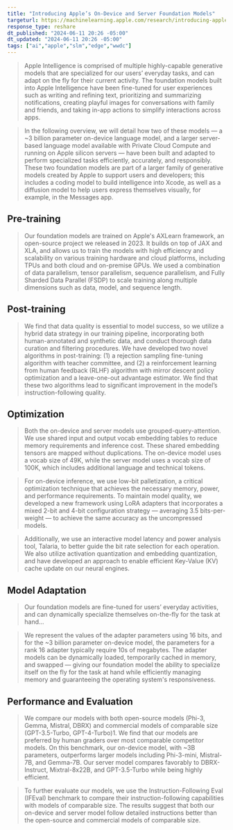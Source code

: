```yaml
---
title: "Introducing Apple’s On-Device and Server Foundation Models"
targeturl: https://machinelearning.apple.com/research/introducing-apple-foundation-models
response_type: reshare
dt_published: "2024-06-11 20:26 -05:00"
dt_updated: "2024-06-11 20:26 -05:00"
tags: ["ai","apple","slm","edge","wwdc"]
---
```


> Apple Intelligence is comprised of multiple highly-capable generative models that are specialized for our users’ everyday tasks, and can adapt on the fly for their current activity. The foundation models built into Apple Intelligence have been fine-tuned for user experiences such as writing and refining text, prioritizing and summarizing notifications, creating playful images for conversations with family and friends, and taking in-app actions to simplify interactions across apps.

> In the following overview, we will detail how two of these models — a ~3 billion parameter on-device language model, and a larger server-based language model available with Private Cloud Compute and running on Apple silicon servers — have been built and adapted to perform specialized tasks efficiently, accurately, and responsibly. These two foundation models are part of a larger family of generative models created by Apple to support users and developers; this includes a coding model to build intelligence into Xcode, as well as a diffusion model to help users express themselves visually, for example, in the Messages app.

## Pre-training

> Our foundation models are trained on Apple's AXLearn framework, an open-source project we released in 2023. It builds on top of JAX and XLA, and allows us to train the models with high efficiency and scalability on various training hardware and cloud platforms, including TPUs and both cloud and on-premise GPUs. We used a combination of data parallelism, tensor parallelism, sequence parallelism, and Fully Sharded Data Parallel (FSDP) to scale training along multiple dimensions such as data, model, and sequence length.

## Post-training

> We find that data quality is essential to model success, so we utilize a hybrid data strategy in our training pipeline, incorporating both human-annotated and synthetic data, and conduct thorough data curation and filtering procedures. We have developed two novel algorithms in post-training: (1) a rejection sampling fine-tuning algorithm with teacher committee, and (2) a reinforcement learning from human feedback (RLHF) algorithm with mirror descent policy optimization and a leave-one-out advantage estimator. We find that these two algorithms lead to significant improvement in the model’s instruction-following quality.

## Optimization

> Both the on-device and server models use grouped-query-attention. We use shared input and output vocab embedding tables to reduce memory requirements and inference cost. These shared embedding tensors are mapped without duplications. The on-device model uses a vocab size of 49K, while the server model uses a vocab size of 100K, which includes additional language and technical tokens.

> For on-device inference, we use low-bit palletization, a critical optimization technique that achieves the necessary memory, power, and performance requirements. To maintain model quality, we developed a new framework using LoRA adapters that incorporates a mixed 2-bit and 4-bit configuration strategy — averaging 3.5 bits-per-weight — to achieve the same accuracy as the uncompressed models.

> Additionally, we use an interactive model latency and power analysis tool, Talaria, to better guide the bit rate selection for each operation. We also utilize activation quantization and embedding quantization, and have developed an approach to enable efficient Key-Value (KV) cache update on our neural engines.

## Model Adaptation

> Our foundation models are fine-tuned for users’ everyday activities, and can dynamically specialize themselves on-the-fly for the task at hand...

> We represent the values of the adapter parameters using 16 bits, and for the ~3 billion parameter on-device model, the parameters for a rank 16 adapter typically require 10s of megabytes. The adapter models can be dynamically loaded, temporarily cached in memory, and swapped — giving our foundation model the ability to specialize itself on the fly for the task at hand while efficiently managing memory and guaranteeing the operating system's responsiveness.

## Performance and Evaluation

> We compare our models with both open-source models (Phi-3, Gemma, Mistral, DBRX) and commercial models of comparable size (GPT-3.5-Turbo, GPT-4-Turbo)1. We find that our models are preferred by human graders over most comparable competitor models. On this benchmark, our on-device model, with ~3B parameters, outperforms larger models including Phi-3-mini, Mistral-7B, and Gemma-7B. Our server model compares favorably to DBRX-Instruct, Mixtral-8x22B, and GPT-3.5-Turbo while being highly efficient.

> To further evaluate our models, we use the Instruction-Following Eval (IFEval) benchmark to compare their instruction-following capabilities with models of comparable size. The results suggest that both our on-device and server model follow detailed instructions better than the open-source and commercial models of comparable size.